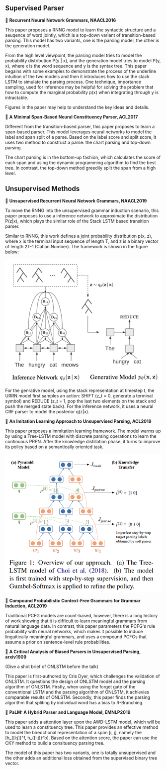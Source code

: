 
## Supervised Parser

&#x1F4D8; **Recurrent Neural Network Grammars, NAACL2016**

This paper proposes a RNNG model to learn the syntactic structure and a seuqence of word jointly, which is a top-down variant of transition-based parsing. This model has two variants, one is the parsing model, the other is the generation model.

From the high level viewpoint, the parsing model tries to model the probability distribution P(y | x), and the generation model tries to model P(y, x), where x is the word sequence and y is the syntax tree. This paper begains with some examples to demonstrate the process of the underline intuition of the two models and then it introduces how to use the stack LSTM to simulate the parsing process. One technique, importance sampling, used for inference may be helpful for solving the problem that how to compute the marginal probability p(x) when integrating through y is intractable.

Figures in the paper may help to understand the key ideas and details.

&#x1F4D8; **A Minimal Span-Based Neural Constituency Parser, ACL2017**

Different from the transition-based parser, this paper proposes to learn a span-based parser. This model leverages neural networks to model the label and span split of a parse. Based on the label score and split score, it uses two method to construct a parse: the chart parsing and top-down parsing.

The chart parsing is in the bottom-up fashion, which calculates the score of each span and using the dynamic programming algorithm to find the best tree. In contrast, the top-down method greedily split the span from a high level.

## Unsupervised Methods

&#x1F4D8; **Unsupervised Recurrent Neural Network Grammars, NAACL2019**

To move the RNNG into the unsupervised grammar induction scenario, this paper proposes to use a inference network to approximate the distribution P(z|x), which plays the similar role of the Stack LSTM based transition parser.

Similar to RNNG, this work defines a joint probability distribution p(x, z), where x is the terminal input sequence of length T, and z is a binary vector of length 2T-1 (Catlan Number). The framework is shown in the figure below:

![](./img/URNNG.png)

For the genrative model, using the stack representation at timestep t, the URRN model first samples an action: SHIFT (z_t = 0, generate a terminal symbol) and REDUCE (z_t = 1, pop the last two elements on the stack and push the merged state back). For the inference network, it uses a neural CRF parser to model the posterior q(z|x).

&#x1F4D8; **An Imitation Learning Approach to Unsupervised Parsing, ACL2019**

This paper proposes a immitation learning framework. The model warms up by using a Tree-LSTM model with discrete parsing operations to learn the continuous PRPN. After the knowledge distillation phase, it turns to improve its policy based on a semantically oriented task.

![](./img/An_Imitation_Learning_Approach_to_Unsupervised_Parsing.png)

&#x1F4D8; **Compound Probabilistic Context-Free Grammars for Grammar Induction, ACL2019**

Traditional PCFG models are count-based, however, there is a long history of work showing that it is difficult to learn meaningful grammars from natural language data. In contrast, this paper parameters the PCFG's rule probability with neural networks, which makes it possible to induce linguitically meaningful grammars, and uses a compound PCFGs that assume a prior on sentence-level rule probabilities.

&#x1F4D8; **A Critical Analysis of Biased Parsers in Unsupervised Parsing, arxiv1909**

(Give a shot brief of ONLSTM before the talk)

This paper is first-authored by Cris Dyer, which challenges the validation of ONLSTM. It questions the design of ONLSTM model and the parsing algorithm of ONLSTM. Firstly, when using the forget gate of the conventional LSTM and the parsing algorithm of ONLSTM, it achievies comparable results of ONLSTM. Secondly, this paper finds the parsing algorithm that spliting by individual word has a bias to R-Branching.

&#x1F4D8;  **PaLM: A Hybrid Parser and Language Model, EMNLP2019**

This paper adds a attention layer upon the AWD-LSTM model, which will be used to learn a constituency tree. This paper provides an effective method to model the biredctional representation of a span [i, j], namely the [h_{[i:j]}^f, h_{[i:j]}^b]. Based on the attention score, the paper can use the CKY method to build a consituency parsing tree.

The model of this paper has two variants, one is totally unsupervised and the other adds an additional loss obtained from the supervised binary tree vector.

<!-- **Neural Unsupervised Parsing Beyond English, EMNLP2019** -->